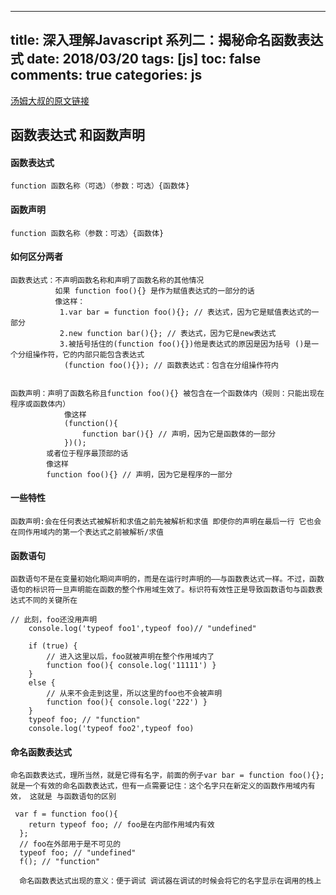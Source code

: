 
---
title: 深入理解Javascript 系列二：揭秘命名函数表达式
date: 2018/03/20
tags: [js]
toc: false
comments: true
categories: js
---

[汤姆大叔的原文链接](http://www.cnblogs.com/TomXu/archive/2011/12/29/2290308.html)

<!-- more -->
## 函数表达式 和函数声明

#### 函数表达式

```
function 函数名称（可选）（参数：可选）{函数体}
```
#### 函数声明

```
function 函数名称（参数：可选）{函数体}
```

#### 如何区分两者

```
函数表达式：不声明函数名称和声明了函数名称的其他情况
          如果 function foo(){} 是作为赋值表达式的一部分的话
          像这样：
           1.var bar = function foo(){}; // 表达式，因为它是赋值表达式的一部分
           2.new function bar(){}; // 表达式，因为它是new表达式
           3.被括号括住的(function foo(){})他是表达式的原因是因为括号 ()是一个分组操作符，它的内部只能包含表达式
            (function foo(){}); // 函数表达式：包含在分组操作符内


函数声明：声明了函数名称且function foo(){} 被包含在一个函数体内（规则：只能出现在程序或函数体内）
            像这样
            (function(){
                function bar(){} // 声明，因为它是函数体的一部分
            })();
        或者位于程序最顶部的话
        像这样
        function foo(){} // 声明，因为它是程序的一部分

```
#### 一些特性

```
函数声明:会在任何表达式被解析和求值之前先被解析和求值 即使你的声明在最后一行 它也会在同作用域内的第一个表达式之前被解析/求值
```
#### 函数语句

```
函数语句不是在变量初始化期间声明的，而是在运行时声明的——与函数表达式一样。不过，函数语句的标识符一旦声明能在函数的整个作用域生效了。标识符有效性正是导致函数语句与函数表达式不同的关键所在

// 此刻，foo还没用声明
    console.log('typeof foo1',typeof foo)// "undefined"

    if (true) {
        // 进入这里以后，foo就被声明在整个作用域内了
        function foo(){ console.log('11111') }
    }
    else {
        // 从来不会走到这里，所以这里的foo也不会被声明
        function foo(){ console.log('222') }
    }
    typeof foo; // "function"
    console.log('typeof foo2',typeof foo)

```
#### 命名函数表达式

```
命名函数表达式，理所当然，就是它得有名字，前面的例子var bar = function foo(){};就是一个有效的命名函数表达式，但有一点需要记住：这个名字只在新定义的函数作用域内有效， 这就是 与函数语句的区别

 var f = function foo(){
    return typeof foo; // foo是在内部作用域内有效
  };
  // foo在外部用于是不可见的
  typeof foo; // "undefined"
  f(); // "function"

  命名函数表达式出现的意义：便于调试 调试器在调试的时候会将它的名字显示在调用的栈上
```